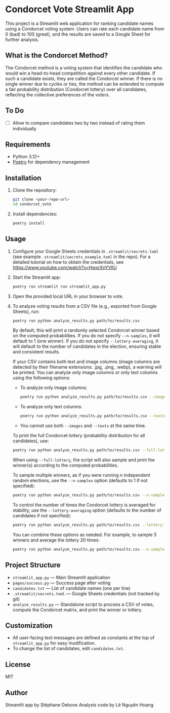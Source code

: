 
# Condorcet Vote Streamlit App

This project is a Streamlit web application for ranking candidate names using a Condorcet voting system. Users can rate each candidate name from 0 (bad) to 100 (great), and the results are saved to a Google Sheet for further analysis.

## What is the Condorcet Method?

The Condorcet method is a voting system that identifies the candidate who would win a head-to-head competition against every other candidate. If such a candidate exists, they are called the Condorcet winner. If there is no single winner due to cycles or ties, the method can be extended to compute a fair probability distribution (Condorcet lottery) over all candidates, reflecting the collective preferences of the voters.

## To Do
- [ ] Allow to compare candidates two by two instead of rating them individually


## Requirements
- Python 3.12+
- [Poetry](https://python-poetry.org/) for dependency management


## Installation
1. Clone the repository:
   ```bash
   git clone <your-repo-url>
   cd condorcet_vote
   ```
2. Install dependencies:
   ```bash
   poetry install
   ```



## Usage
1. Configure your Google Sheets credentials in `.streamlit/secrets.toml` (see example `.streamlit/secrets_example.toml` in the repo). For a detailed tutorial on how to obtain the credentials, see https://www.youtube.com/watch?v=HwxrXnYVIlU
2. Start the Streamlit app:
   ```bash
   poetry run streamlit run streamlit_app.py
   ```
3. Open the provided local URL in your browser to vote.




4. To analyze voting results from a CSV file (e.g., exported from Google Sheets), run:
   ```bash
   poetry run python analyze_results.py path/to/results.csv
   ```
   By default, this will print a randomly selected Condorcet winner based on the computed probabilities. If you do not specify `--n-samples`, it will default to 1 (one winner). If you do not specify `--lottery-averaging`, it will default to the number of candidates in the election, ensuring stable and consistent results.

   If your CSV contains both text and image columns (image columns are detected by their filename extensions: .jpg, .png, .webp), a warning will be printed. You can analyze only image columns or only text columns using the following options:

   - To analyze only image columns:
     ```bash
     poetry run python analyze_results.py path/to/results.csv --images
     ```
   - To analyze only text columns:
     ```bash
     poetry run python analyze_results.py path/to/results.csv --texts
     ```
   - You cannot use both `--images` and `--texts` at the same time.

   To print the full Condorcet lottery (probability distribution for all candidates), use:
   ```bash
   poetry run python analyze_results.py path/to/results.csv --full-lottery
   ```
   When using `--full-lottery`, the script will also sample and print the winner(s) according to the computed probabilities.

   To sample multiple winners, as if you were running n independent random elections, use the `--n-samples` option (defaults to 1 if not specified):
   ```bash
   poetry run python analyze_results.py path/to/results.csv --n-samples 3
   ```

   To control the number of times the Condorcet lottery is averaged for stability, use the `--lottery-averaging` option (defaults to the number of candidates if not specified):
   ```bash
   poetry run python analyze_results.py path/to/results.csv --lottery-averaging 10
   ```

   You can combine these options as needed. For example, to sample 5 winners and average the lottery 20 times:
   ```bash
   poetry run python analyze_results.py path/to/results.csv --n-samples 5 --lottery-averaging 20
   ```



## Project Structure
- `streamlit_app.py` — Main Streamlit application
- `pages/success.py` — Success page after voting
- `candidates.txt` — List of candidate names (one per line)
- `.streamlit/secrets.toml` — Google Sheets credentials (not tracked by git)
- `analyze_results.py` — Standalone script to process a CSV of votes, compute the Condorcet matrix, and print the winner or lottery. 


## Customization
- All user-facing text messages are defined as constants at the top of `streamlit_app.py` for easy modification.
- To change the list of candidates, edit `candidates.txt`.


## License
MIT


## Author
Streamlit app by Stéphane Debove
Analysis code by Lê Nguyên Hoang 

